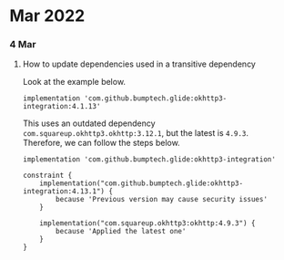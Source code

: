 # Mar 2022
### 4 Mar

1. How to update dependencies used in a transitive dependency

    Look at the example below.

    ```implementation 'com.github.bumptech.glide:okhttp3-integration:4.1.13'```

    This uses an outdated dependency `com.squareup.okhttp3.okhttp:3.12.1`, but the latest is `4.9.3`.   
Therefore, we can follow the steps below.

    ```
    implementation 'com.github.bumptech.glide:okhttp3-integration'

    constraint {
        implementation("com.github.bumptech.glide:okhttp3-integration:4.13.1") {
            because 'Previous version may cause security issues'
        }

        implementation("com.squareup.okhttp3:okhttp:4.9.3") {
            because 'Applied the latest one'
        }
    }
    ```
